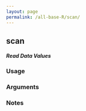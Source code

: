 ```yaml
---
layout: page
permalink: /all-base-R/scan/
---
```


## __scan__

#### _Read Data Values_

### Usage

### Arguments

### Notes
